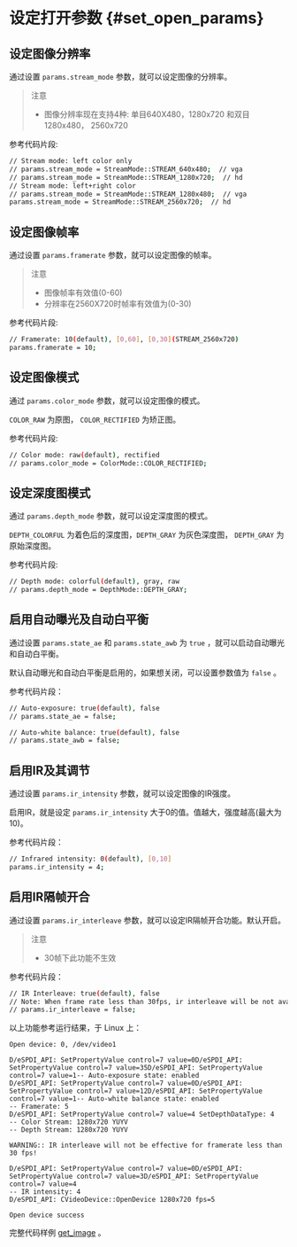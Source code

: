 # 设定打开参数 {#set_open_params}

## 设定图像分辨率

通过设置 `params.stream_mode` 参数，就可以设定图像的分辨率。

> 注意
> - 图像分辨率现在支持4种: 单目640X480，1280x720 和双目1280x480， 2560x720

参考代码片段:

```bash
// Stream mode: left color only
// params.stream_mode = StreamMode::STREAM_640x480;  // vga
// params.stream_mode = StreamMode::STREAM_1280x720;  // hd
// Stream mode: left+right color
// params.stream_mode = StreamMode::STREAM_1280x480;  // vga
params.stream_mode = StreamMode::STREAM_2560x720;  // hd
```

## 设定图像帧率

通过设置 `params.framerate` 参数，就可以设定图像的帧率。

> 注意
> - 图像帧率有效值(0-60)
> - 分辨率在2560X720时帧率有效值为(0-30)

参考代码片段:

```bash
// Framerate: 10(default), [0,60], [0,30](STREAM_2560x720)
params.framerate = 10;
```

## 设定图像模式

通过 `params.color_mode` 参数，就可以设定图像的模式。

`COLOR_RAW` 为原图， `COLOR_RECTIFIED` 为矫正图。

参考代码片段:

```bash
// Color mode: raw(default), rectified
// params.color_mode = ColorMode::COLOR_RECTIFIED;
```

## 设定深度图模式

通过 `params.depth_mode` 参数，就可以设定深度图的模式。

`DEPTH_COLORFUL` 为着色后的深度图，`DEPTH_GRAY` 为灰色深度图， `DEPTH_GRAY` 为原始深度图。

参考代码片段:

```bash
// Depth mode: colorful(default), gray, raw
// params.depth_mode = DepthMode::DEPTH_GRAY;
```

## 启用自动曝光及自动白平衡

通过设置 `params.state_ae` 和 `params.state_awb` 为 `true` ，就可以启动自动曝光和自动白平衡。

默认自动曝光和自动白平衡是启用的，如果想关闭，可以设置参数值为 `false` 。

参考代码片段：

```bash
// Auto-exposure: true(default), false
// params.state_ae = false;

// Auto-white balance: true(default), false
// params.state_awb = false;
```

## 启用IR及其调节

通过设置 `params.ir_intensity` 参数，就可以设定图像的IR强度。

启用IR，就是设定 `params.ir_intensity` 大于0的值。值越大，强度越高(最大为10)。

参考代码片段：

```bash
// Infrared intensity: 0(default), [0,10]
params.ir_intensity = 4;
```

## 启用IR隔帧开合

通过设置 `params.ir_interleave` 参数，就可以设定IR隔帧开合功能。默认开启。

> 注意
> - 30帧下此功能不生效

参考代码片段：

```bash
// IR Interleave: true(default), false
// Note: When frame rate less than 30fps, ir interleave will be not available.
// params.ir_interleave = false;
```

以上功能参考运行结果，于 Linux 上：

```
Open device: 0, /dev/video1

D/eSPDI_API: SetPropertyValue control=7 value=0D/eSPDI_API: SetPropertyValue control=7 value=35D/eSPDI_API: SetPropertyValue control=7 value=1-- Auto-exposure state: enabled
D/eSPDI_API: SetPropertyValue control=7 value=0D/eSPDI_API: SetPropertyValue control=7 value=12D/eSPDI_API: SetPropertyValue control=7 value=1-- Auto-white balance state: enabled
-- Framerate: 5
D/eSPDI_API: SetPropertyValue control=7 value=4 SetDepthDataType: 4
-- Color Stream: 1280x720 YUYV
-- Depth Stream: 1280x720 YUYV

WARNING:: IR interleave will not be effective for framerate less than 30 fps!

D/eSPDI_API: SetPropertyValue control=7 value=0D/eSPDI_API: SetPropertyValue control=7 value=3D/eSPDI_API: SetPropertyValue control=7 value=4
-- IR intensity: 4
D/eSPDI_API: CVideoDevice::OpenDevice 1280x720 fps=5

Open device success
```

完整代码样例 [get_image](https://github.com/slightech/MYNT-EYE-D-SDK/blob/master/samples/src/get_image.cc) 。